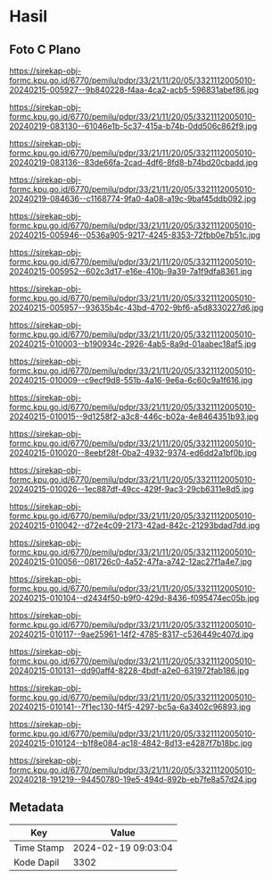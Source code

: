 # Hasil

## Foto C Plano

https://sirekap-obj-formc.kpu.go.id/6770/pemilu/pdpr/33/21/11/20/05/3321112005010-20240215-005927--9b840228-f4aa-4ca2-acb5-596831abef86.jpg

https://sirekap-obj-formc.kpu.go.id/6770/pemilu/pdpr/33/21/11/20/05/3321112005010-20240219-083130--61046e1b-5c37-415a-b74b-0dd506c862f9.jpg

https://sirekap-obj-formc.kpu.go.id/6770/pemilu/pdpr/33/21/11/20/05/3321112005010-20240219-083136--83de66fa-2cad-4df6-8fd8-b74bd20cbadd.jpg

https://sirekap-obj-formc.kpu.go.id/6770/pemilu/pdpr/33/21/11/20/05/3321112005010-20240219-084636--c1168774-9fa0-4a08-a19c-9baf45ddb092.jpg

https://sirekap-obj-formc.kpu.go.id/6770/pemilu/pdpr/33/21/11/20/05/3321112005010-20240215-005946--0536a905-9217-4245-8353-72fbb0e7b51c.jpg

https://sirekap-obj-formc.kpu.go.id/6770/pemilu/pdpr/33/21/11/20/05/3321112005010-20240215-005952--602c3d17-e16e-410b-9a39-7a1f9dfa8361.jpg

https://sirekap-obj-formc.kpu.go.id/6770/pemilu/pdpr/33/21/11/20/05/3321112005010-20240215-005957--93635b4c-43bd-4702-9bf6-a5d8330227d6.jpg

https://sirekap-obj-formc.kpu.go.id/6770/pemilu/pdpr/33/21/11/20/05/3321112005010-20240215-010003--b190934c-2926-4ab5-8a9d-01aabec18af5.jpg

https://sirekap-obj-formc.kpu.go.id/6770/pemilu/pdpr/33/21/11/20/05/3321112005010-20240215-010009--c9ecf9d8-551b-4a16-9e6a-6c60c9a1f616.jpg

https://sirekap-obj-formc.kpu.go.id/6770/pemilu/pdpr/33/21/11/20/05/3321112005010-20240215-010015--9d1258f2-a3c8-446c-b02a-4e8464351b93.jpg

https://sirekap-obj-formc.kpu.go.id/6770/pemilu/pdpr/33/21/11/20/05/3321112005010-20240215-010020--8eebf28f-0ba2-4932-9374-ed6dd2a1bf0b.jpg

https://sirekap-obj-formc.kpu.go.id/6770/pemilu/pdpr/33/21/11/20/05/3321112005010-20240215-010026--1ec887df-49cc-429f-9ac3-29cb6311e8d5.jpg

https://sirekap-obj-formc.kpu.go.id/6770/pemilu/pdpr/33/21/11/20/05/3321112005010-20240215-010042--d72e4c09-2173-42ad-842c-21293bdad7dd.jpg

https://sirekap-obj-formc.kpu.go.id/6770/pemilu/pdpr/33/21/11/20/05/3321112005010-20240215-010056--081726c0-4a52-47fa-a742-12ac27f1a4e7.jpg

https://sirekap-obj-formc.kpu.go.id/6770/pemilu/pdpr/33/21/11/20/05/3321112005010-20240215-010104--d2434f50-b9f0-429d-8436-f095474ec05b.jpg

https://sirekap-obj-formc.kpu.go.id/6770/pemilu/pdpr/33/21/11/20/05/3321112005010-20240215-010117--9ae25961-14f2-4785-8317-c536449c407d.jpg

https://sirekap-obj-formc.kpu.go.id/6770/pemilu/pdpr/33/21/11/20/05/3321112005010-20240215-010131--dd90aff4-8228-4bdf-a2e0-631972fab186.jpg

https://sirekap-obj-formc.kpu.go.id/6770/pemilu/pdpr/33/21/11/20/05/3321112005010-20240215-010141--7f1ec130-f4f5-4297-bc5a-6a3402c96893.jpg

https://sirekap-obj-formc.kpu.go.id/6770/pemilu/pdpr/33/21/11/20/05/3321112005010-20240215-010124--b1f8e084-ac18-4842-8d13-e4287f7b18bc.jpg

https://sirekap-obj-formc.kpu.go.id/6770/pemilu/pdpr/33/21/11/20/05/3321112005010-20240218-191219--94450780-19e5-494d-892b-eb7fe8a57d24.jpg


## Metadata

| Key        | Value               |
| ---------- | ------------------- |
| Time Stamp | 2024-02-19 09:03:04 |
| Kode Dapil | 3302                |



